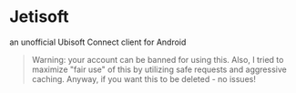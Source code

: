 # Jetisoft
an unofficial Ubisoft Connect client for Android

> Warning: your account can be banned for using this.
> Also, I tried to maximize "fair use" of this by utilizing safe requests and aggressive caching. Anyway, if you want this to be deleted - no issues!

